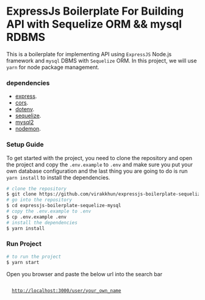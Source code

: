 # ExpressJs Boilerplate For Building API with Sequelize ORM && mysql RDBMS

<p align="start">
  This is a boilerplate for implementing API using <code>ExpressJS</code> Node.js framework and <code>mysql</code> DBMS
  with <code>Sequelize</code> ORM. In this project, we will use <code>yarn</code> for node package management.
</p>

### dependencies

- [express](https://expressjs.com/).
- [cors](https://yarnpkg.com/package/cors).
- [dotenv](https://yarnpkg.com/package/dotenv).
- [sequelize](https://sequelize.org/).
- [mysql2](https://yarnpkg.com/package/mysql2)
- [nodemon](https://yarnpkg.com/package/nodemon).

### Setup Guide

<p>
  To get started with the project, you need to clone the repository and open the project and copy the <code>.env.example</code> to 
  <code>.env</code> and make sure you put your own database configuration and the last thing you are going to do is run <code>yarn install</code> to install the dependencies.

</p>

```bash
# clone the repository
$ git clone https://github.com/virakkhun/expressjs-boilerplate-sequelize-mysql.git
# go into the repository
$ cd expressjs-boilerplate-sequelize-mysql
# copy the .env.example to .env
$ cp .env.example .env
# install the dependencies
$ yarn install
```

### Run Project

```bash
# to run the project
$ yarn start
```

Open you browser and paste the below url into the search bar

<code> 
  <a href="http://localhost:3000/user" target="_blank">http://localhost:3000/user/your_own_name</a> 
</code>
